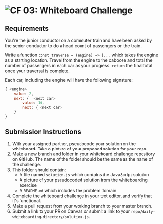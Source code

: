 ![CF](https://camo.githubusercontent.com/70edab54bba80edb7493cad3135e9606781cbb6b/687474703a2f2f692e696d6775722e636f6d2f377635415363382e706e67) 03: Whiteboard Challenge
===

## Requirements
You're the junior conductor on a commuter train and have been asked by the senior conductor to do a head count of passengers on the train.

Write a function `const traverse = (engine) => {...` which takes the engine as a starting location. Travel from the engine to the caboose and total the number of passengers in each car as your progress. `return` the final total once your traversal is complete.

Each car, including the engine will have the following signature:
``` javascript
{ <engine>
    value: 2,
    next: {  <next car>
        value: 16,
        next: { <next car>
    }
}
```

## Submission Instructions

1. With your assigned partner, pseudocode your solution on the whiteboard. Take a picture of your proposed solution for your repo.
1. Make a new branch and folder in your whiteboard challenge repository on GitHub. The name of the folder should be the same as the name of the challenge.
1. This folder should contain:
	- A file named `solution.js` which contains the JavaScript solution
	- A picture of your pseudocoded solution from the whiteboarding exercise
	- A `README.md` which includes the problem domain
1. Complete the whiteboard challenge in your text editor, and verify that it's functional.
1. Make a pull request from your working branch to your master branch.
1. Submit a link to your PR on Canvas *or* submit a link to your `repo/daily-whiteboarding-directory/solution.js`.
